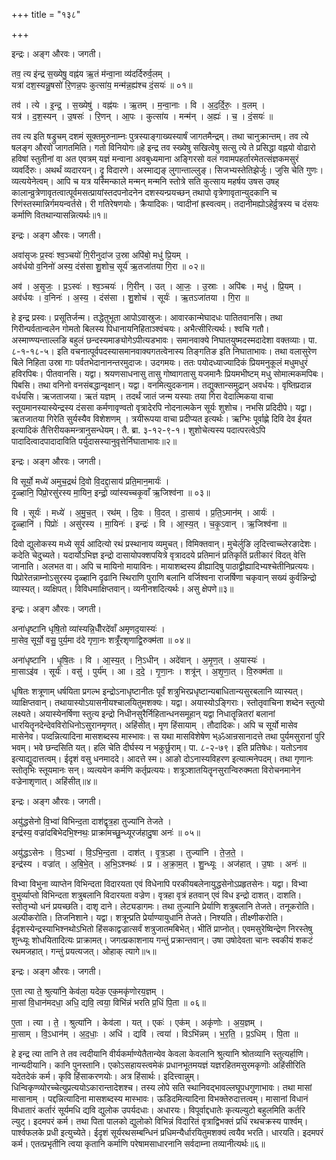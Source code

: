 +++
title = "१३८"

+++


इन्द्रः। अङ्ग औरवः। जगती।

तव॒ त्य इ॑न्द्र स॒ख्येषु॒ वह्न॑य ऋ॒तं म॑न्वा॒ना व्य॑दर्दिरुर्व॒लम् ।  
यत्रा॑ दश॒स्यन्नु॒षसो॑ रि॒णन्न॒पः कुत्सा॑य॒ मन्म॑न्न॒ह्य॑श्च दं॒सयः॑ ॥ ०१॥

तव॑ । त्ये । इ॒न्द्र॒ । स॒ख्येषु॑ । वह्न॑यः । ऋ॒तम् । म॒न्वा॒नाः । वि । अ॒द॒र्दि॒रुः॒ । व॒लम् ।  
यत्र॑ । द॒श॒स्यन् । उ॒षसः॑ । रि॒णन् । आ॒पः । कुत्सा॑य । मन्म॑न् । अ॒ह्यः॑ । च॒ । दं॒सयः॑ ॥

तव त्य इति षड्रुचम् दशमं सूक्तमुरुनाम्नः पुत्रस्याङ्गाख्यस्यार्षं जागतमैन्द्रम्। तथा चानुक्रान्तम्। तव त्ये षलङ्ग औरवो जागतमिति। गतो विनियोगः॥हे इन्द्र तव स्ख्येषु सखित्वेषु सत्सु त्ये ते प्रसिद्धा वह्नयो वोढारो हविषां स्तुतीनां वा अत एवत्रम् यज्ञं मन्वाना अवबुध्यमाना अङ्गिरसो वलं गवामपहर्तारमेतत्संज्ञकमसुरं व्यवर्दिरुः। अथर्थं व्यदारयन्। दॄ विदारणे। अस्माद्यङ् लुगान्ताल्लुङ्। सिजभ्यस्तेतिझेर्जुः। जुसि चेति गुणः। व्यत्ययेनेत्वम्। आपि च यत्र यस्मिन्काले मन्मन् मन्मनि स्तोत्रे सति कुत्साय महर्षय उषस उषह् कालान्व्रुत्रेणावृतत्वात्पूर्वमसत्प्रायांस्तदपनोदनेन दशस्यन्प्रयच्छन् तथापो वृत्रेणावृतान्युदकानि च रिणंस्तस्मान्निर्गमयन्वर्तसे। री गतिरेषणयोः। क्रैयादिकः। प्वादीनां ह्रस्वत्वम्। तदानीमह्योऽहेर्व्रुत्रस्य च दंसयः कर्माणि वितथान्यासन्नित्यर्थः॥१॥

इन्द्रः। अङ्ग औरवः। जगती।

अवा॑सृजः प्र॒स्वः॑ श्व॒ञ्चयो॑ गि॒रीनुदा॑ज उ॒स्रा अपि॑बो॒ मधु॑ प्रि॒यम् ।  
अव॑र्धयो व॒निनो॑ अस्य॒ दंस॑सा शु॒शोच॒ सूर्य॑ ऋ॒तजा॑तया गि॒रा ॥ ०२॥

अव॑ । अ॒सृ॒जः॒ । प्र॒ऽस्वः॑ । श्व॒ञ्चयः॑ । गि॒रीन् । उत् । आ॒जः॒ । उ॒स्राः । अपि॑बः । मधु॑ । प्रि॒यम् ।  
अव॑र्धयः । व॒निनः॑ । अ॒स्य॒ । दंस॑सा । शु॒शोच॑ । सूर्यः॑ । ऋ॒तऽजा॑तया । गि॒रा ॥

हे इन्द्र प्रस्वः। प्रसूतिर्जन्म। तद्धेतुभूता आपोऽवास्रुजः। आवारकान्मेघादधः पातितवानसि। तथा गिरीन्पर्वतान्वलेन गोमतो बिलस्य पिधानायनिहिताञ्श्वंचयः। अभैत्सीरित्यर्थः। श्वचि गतौ। अस्माण्ण्यन्ताल्लङि बहुलं छन्दस्यमाङ्योगेऽपीत्यडभावः। समानवाक्ये निघातयुष्मदस्मदादेशा वक्तव्याः। पा. ८-१-१८-५। इति वचनात्पूर्वपदस्यासमानवाक्यगतत्वेनास्य तिङ्गतिङ इति निघाताभावः। तथा वलासुरेण बिले निहिता उस्रा गाः पर्वतभेदानानन्तरमुदाजः। उदगमयः। ततः पयोदध्याज्यादिकं प्रियमनुकूलं मधुमधुरं हविरपिबः। पीतवानसि। यद्वा। श्रयणसाधनासु तासु गोष्वागतासु यजमानैः प्रियमभीष्टम् मधु सोमात्मकमपिबः। पिबसि। तथा वनिनो वनसंबद्धान्वृक्षान्। यद्वा। वनमित्युदकनाम। तद्युक्तान्समुद्रान् अवर्धयः। वृष्तिप्रदान्न वर्धयसि। ऋजताजया। ऋतं यज्ञम् । तदर्थं जातं जन्म यस्याः तया गिरा वेदात्मिकया वाचा स्तूयमानस्यास्येन्द्रस्य दंससा कर्मणावृण्वतो वृत्रादेरपि नोदनात्मकेन सूर्यः शुशोच। नभसि प्रदिदीपे। यद्वा। ऋतजातया गिरेति सुर्यस्यैव विशेशणम् । त्रयीरूपया वाचा प्रदीप्यत इत्यर्थः। ऋग्भिः पूर्वाह्णे दिवि देव ईयत इत्यादिकं तैत्तिरीयकमन्त्रानुसन्धेयम्। तै. ब्रा. ३-१२-९-१। शुशोचेत्यस्य पदात्परत्वेऽपि पादादित्वादपादादाविति पर्युदासस्यानुवृत्तेर्निघाताभावः॥२॥

इन्द्रः। अङ्ग औरवः। जगती।

वि सूर्यो॒ मध्ये॑ अमुच॒द्रथं॑ दि॒वो वि॒दद्दा॒साय॑ प्रति॒मान॒मार्यः॑ ।  
दृ॒ळ्हानि॒ पिप्रो॒रसु॑रस्य मा॒यिन॒ इन्द्रो॒ व्या॑स्यच्चकृ॒वाँ ऋ॒जिश्व॑ना ॥ ०३॥

वि । सूर्यः॑ । मध्ये॑ । अ॒मु॒च॒त् । रथ॑म् । दि॒वः । वि॒दत् । दा॒साय॑ । प्र॒ति॒ऽमान॑म् । आर्यः॑ ।  
दृ॒ळ्हानि॑ । पिप्रोः॑ । असु॑रस्य । मा॒यिनः॑ । इन्द्रः॑ । वि । आ॒स्य॒त् । च॒कृ॒ऽवान् । ऋ॒जिश्व॑ना ॥

दिवो द्युलोकस्य मध्ये सूर्य आदित्यो रथं प्रस्थानाय व्यमुचत्। विमिक्तवान्। मुचेर्लुङि लृदित्त्वाच्च्लेरङादेशः। कदेति चेदुच्यते। यदार्योऽभिज्ञ इन्द्रो दासायोपक्शपयित्रे वृत्राददये प्रतिमानं प्रतिकृतिं प्रतीकारं विदत् वेत्ति जानाति। अलभत वा। अपि च मायिनो मायाविनः। मायाशब्दस्य व्रीह्यादिषु पाठाद्व्रीह्यादिभ्यश्चेतीनिप्रत्ययः। पिप्रोरेतन्नाम्नोऽसुरस्य दृळ्हानि दृढानि स्थिराणि पुराणि बलानि वर्जिश्वना राजर्षिणा चकृवान् सख्यं कुर्वन्निन्द्रो व्यास्यत्। व्यक्षिपत्। विविधमाक्षिप्तवान्। व्यनीनशदित्यर्थः। असु क्षेपणे॥३॥

इन्द्रः। अङ्ग औरवः। जगती।

अना॑धृष्टानि धृषि॒तो व्या॑स्यन्नि॒धीँरदे॑वाँ अमृणद॒यास्यः॑ ।  
मा॒सेव॒ सूर्यो॒ वसु॒ पुर्य॒मा द॑दे गृणा॒नः शत्रूँ॑रशृणाद्वि॒रुक्म॑ता ॥ ०४॥

अना॑धृष्टानि । धृ॒षि॒तः । वि । आ॒स्य॒त् । नि॒ऽधीन् । अदे॑वान् । अ॒मृ॒ण॒त् । अ॒यास्यः॑ ।  
मा॒साऽइ॑व । सूर्यः॑ । वसु॑ । पुर्य॑म् । आ । द॒दे॒ । गृ॒णा॒नः । शत्रू॑न् । अ॒शृ॒णा॒त् । वि॒रुक्म॑ता ॥

धृषितः शत्रूणाम् धर्षयिता प्रगल्भ इन्द्रोऽनाधृष्टानीतः पूर्वं शत्रुभिरप्रधृष्टान्यबाधितान्यसुरबलानि व्यास्यत्। व्याक्षिप्तवान्। तथायास्योऽयासनीयश्चालयितुमशक्यः। यद्वा। अयास्योऽङ्गिराः। स्तोतृवाचिना शब्देन स्तुत्यो लक्ष्यते। अयास्येनर्षिणा स्तुत्य इन्द्रो निधीनसुरैर्निहितान्धनसमूहान् यद्वा निधातॄन्नितरां बलानां धारयितॄनदेन्देवविरोधिनोऽसुरानमृणत्। अहिंसीत्। मृण हिंसायाम् । तौदादिकः। अपि च सूर्यो मासेव मासेनेव। पव्दन्नित्यादिना मासशब्दस्य मास्भावः। स यथा मासविशेषेण भ्ॐआन्रसानादत्ते तथा पुर्यमसुरानां पुरि भवम्। भवे छन्दसिति यत्। हलि चेति दीर्घस्य न भकुर्छुराम्। पा. ८-२-७९। इति प्रतिषेधः। यतोऽनाव इत्याद्युदात्तत्वम्। ईदृशं वसु धनमाददे। आदत्ते स्म। आङो दोऽनास्यविहरण इत्यात्मनेपदम्। तथा गृणानः स्तोतृभिः स्तूयमानः सन्। व्यत्ययेन कर्मणि कर्तृप्रत्ययः। शत्रूञ्शातयितॄनसुरान्विरुक्मता विरोचनमानेन वज्रेनाशृणात्। अहिंसीत्॥४॥

इन्द्रः। अङ्ग औरवः। जगती।

अयु॑द्धसेनो वि॒भ्वा॑ विभिन्द॒ता दाश॑द्वृत्र॒हा तुज्या॑नि तेजते ।  
इन्द्र॑स्य॒ वज्रा॑दबिभेदभि॒श्नथः॒ प्राक्रा॑मच्छु॒न्ध्यूरज॑हादु॒षा अनः॑ ॥ ०५॥

अयु॑द्धऽसेनः । वि॒ऽभ्वा॑ । वि॒ऽभि॒न्द॒ता । दाश॑त् । वृ॒त्र॒ऽहा । तुज्या॑नि । ते॒ज॒ते॒ ।  
इन्द्र॑स्य । वज्रा॑त् । अ॒बि॒भे॒त् । अ॒भि॒ऽश्नथः॑ । प्र । अ॒क्रा॒म॒त् । शु॒न्ध्यूः । अज॑हात् । उ॒षाः । अनः॑ ॥

विभ्वा विभुना व्याप्तेन विभिन्दता विदारयता एवं विधेनापि परकीयबलेनायुद्धसेनोऽप्रहृतसेनः। यद्वा। विभ्वा वुभुर्व्याप्तो विभिन्दता शत्रुबलानि विदारयता वज्रेण। वृत्रहा वृत्रं हतवान् एवं विध इन्द्रो दाशत्। दाशति। स्तोतृभ्यो धनं प्रयच्छति। दाशृ दाने। लेट्यडागमः। तथा तुज्यानि प्रेर्याणि शत्रुबलानि तेजते। तनूकरोति। अल्पीकरोति। तिजनिशाने। यद्वा। शत्रून्प्रति प्रेर्याण्यायुधानि तेजते। निश्यति। तीक्ष्णीकरोति। ईदृशस्येन्द्रस्याभिश्नथोऽभितो हिंसकाद्वज्रात्सर्वं शत्रुजातमबिभेत्। भीतिं प्राप्नोत्। एवमसुरेष्विन्द्रेण निरस्तेषु शुन्ध्यूः शोधयितादित्यः प्राक्रामत्। जगत्प्रकाशनाय गन्तुं प्रक्रान्तवान्। उषा उषोदेवता चानः स्वकीयं शकटं रथमजहात्। गन्तुं प्रयत्यजत्। ओहाक् त्यागे॥५॥

इन्द्रः। अङ्ग औरवः। जगती।

ए॒ता त्या ते॒ श्रुत्या॑नि॒ केव॑ला॒ यदेक॒ एक॒मकृ॑णोरय॒ज्ञम् ।  
मा॒सां वि॒धान॑मदधा॒ अधि॒ द्यवि॒ त्वया॒ विभि॑न्नं भरति प्र॒धिं पि॒ता ॥ ०६॥

ए॒ता । त्या । ते॒ । श्रुत्या॑नि । केव॑ला । यत् । एकः॑ । एक॑म् । अकृ॑णोः । अ॒य॒ज्ञम् ।  
मा॒साम् । वि॒ऽधान॑म् । अ॒द॒धाः॒ । अधि॑ । द्यवि॑ । त्वया॑ । विऽभि॑न्नम् । भ॒र॒ति॒ । प्र॒ऽधिम् । पि॒ता ॥

हे इन्द्र त्या तानि ते तव त्वदीयानि वीर्यकर्माण्येतैतान्येव केवला केवलानि श्रुत्यानि श्रोतव्यानि स्तुत्यर्हाणि। नान्यदीयानि। कानि पुनस्तानि। एकोऽसहायस्त्वमेकं प्रधानभूतमयज्ञं यज्ञरहितमसुरमकृणॊः अहिंसीरिति यदेतदेकं कर्म। कृवि हिंसाकरणयोः। अत्र हिंसार्थः। इदित्त्वान्नुम्। धिन्विकृण्व्योरच्चेत्युप्रत्ययोऽकारान्तादेशश्च। तस्य लोपे सति स्थानिवद्भावल्लघूपधगुणाभावः। तथा मासां मासानाम् । पद्दन्नित्यादिना मासशब्दस्य मास्भावः। ऊडिदमित्यादिना विभक्तेरुदात्तत्वम्। मासानां विधानं विधातारं कर्तारं सूर्यमधि द्यवि द्युलोक उपर्यदधाः। अधारयः। विपूर्वाद्दधातेः कृत्यल्युटो बहुलमिति कर्तरि ल्युट्। इदमपरं कर्म। तथा पिता पालको द्युलोको विभिन्नं विदारितं वृत्राद्विभक्तं प्रधिं रथचक्रस्य पार्श्वम्। पार्श्वफलके प्रधी इत्युच्येते। ईदृशं सूर्यरथसम्बन्धिनं प्रधिमन्यैर्धारयितुमशक्यं त्वयैव भरति। धारयति। इदमपरं कर्म। एतत्प्रभृतीनि त्वया कृतानि कर्माणि परेषामसाधारनानि सर्वदाम्ना तव्यानीत्यर्थः॥६॥